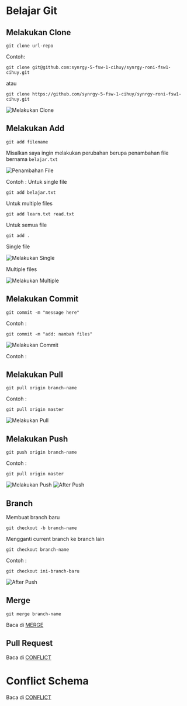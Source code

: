 # Belajar Git

## Melakukan Clone

```
git clone url-repo
```

Contoh:

```
git clone git@github.com:synrgy-5-fsw-1-cihuy/synrgy-roni-fsw1-cihuy.git
```

atau

```
git clone https://github.com/synrgy-5-fsw-1-cihuy/synrgy-roni-fsw1-cihuy.git
```

![Melakukan Clone](./img/git_clone.png)

## Melakukan Add

```
git add filename
```

Misalkan saya ingin melakukan perubahan berupa penambahan file bernama `belajar.txt`

![Penambahan File](./img/perubahan.png)

Contoh :
Untuk single file

```
git add belajar.txt
```

Untuk multiple files

```
git add learn.txt read.txt
```

Untuk semua file

```
git add .
```

Single file

![Melakukan Single](./img/git_add.png)

Multiple files

![Melakukan Multiple](./img/git_add_multiple.png)

## Melakukan Commit

```
git commit -m "message here"
```

Contoh :

```
git commit -m "add: nambah files"
```

![Melakukan Commit](./img/git_commit.png)

Contoh :

## Melakukan Pull

```
git pull origin branch-name
```

Contoh :

```
git pull origin master
```

![Melakukan Pull](./img/git_pull.png)

## Melakukan Push

```
git push origin branch-name
```

Contoh :

```
git pull origin master
```

![Melakukan Push](./img/git_push.png)
![After Push](./img/git_after_push.png)

## Branch

Membuat branch baru

```
git checkout -b branch-name
```

Mengganti current branch ke branch lain

```
git checkout branch-name
```

Contoh :

```
git checkout ini-branch-baru
```

![After Push](./img/git_branch.png)

## Merge

```
git merge branch-name
```

Baca di [MERGE](./MERGE.md)

## Pull Request

Baca di [CONFLICT](./CONFLICT.md)

# Conflict Schema

Baca di [CONFLICT](./CONFLICT.md)

